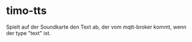 # timo-tts

Spielt auf der Soundkarte den Text ab, der vom mqtt-broker kommt, wenn der type "text" ist.

